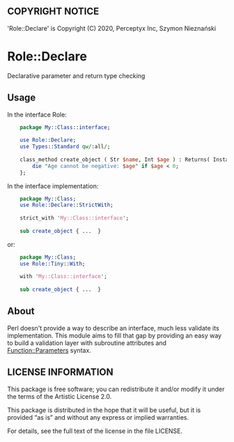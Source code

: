 ## COPYRIGHT NOTICE

'Role::Declare' is Copyright (C) 2020, Perceptyx Inc, Szymon Nieznański

# Role::Declare

Declarative parameter and return type checking

## Usage

In the interface Role:

```perl
    package My::Class::interface;
    
    use Role::Declare;
    use Types::Standard qw/:all/;
    
    class_method create_object ( Str $name, Int $age ) : Returns( InstanceOf['My::Class'] ) {
        die "Age cannot be negative: $age" if $age < 0;
    };
```

In the interface implementation:

```perl
    package My::Class;
    use Role::Declare::StrictWith;
    
    strict_with 'My::Class::interface';
    
    sub create_object { ...  }
```

or:

```perl
    package My::Class;
    use Role::Tiny::With;
    
    with 'My::Class::interface';
    
    sub create_object { ...  }
```

## About

Perl doesn't provide a way to describe an interface,
much less validate its implementation. This module aims to fill that gap
by providing an easy way to build a validation layer with subroutine
attributes and [Function::Parameters](https://metacpan.org/pod/Function::Parameters) syntax.

## LICENSE INFORMATION

This package is free software; you can redistribute it and/or modify it under
the terms of the Artistic License 2.0.

This package is distributed in the hope that it will be useful, but it is
provided “as is” and without any express or implied warranties.

For details, see the full text of the license in the file LICENSE.
